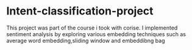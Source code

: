 # Intent-classification-project
This project was part of the course i took with corise. I implemented sentiment analysis by exploring various embedding techniques such as average word embedding,sliding window and embeddibng bag

